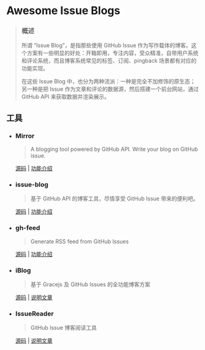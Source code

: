 # Awesome Issue Blogs

> ### 概述
> 
> 所谓 “Issue Blog”，是指那些使用 GitHub Issue 作为写作载体的博客。这个方案有一些明显的好处：开箱即用，专注内容，受众精准，自带用户系统和评论系统，而且博客系统常见的标签、订阅、pingback 场景都有对应的功能实现。
> 
> 在这些 Issue Blog 中，也分为两种流派：一种是完全不加修饰的原生态；另一种是把 Issue 作为文章和评论的数据源，然后搭建一个前台网站，通过 GitHub API 来获取数据并渲染展示。


## 工具

* ### Mirror

	> A blogging tool powered by GitHub API. Write your blog on GitHub issue.

	[源码](https://github.com/LoeiFy/Mirror) | [功能介绍](https://mirror.am0200.com/#/posts/11)

* ### issue-blog

	> 基于 GitHub API 的博客工具，尽情享受 GitHub Issue 带来的便利吧。
	
	[源码](https://github.com/ttop5/issue-blog) | [功能介绍](https://ttop5.net/issue-blog/#/posts/35)

* ### gh-feed

	> Generate RSS feed from GitHub Issues
	
	[源码](https://github.com/imsun/gh-feed) | [功能介绍](https://imsun.net/posts/gh-feed/)

* ### iBlog

	> 基于 Gracejs 及 GitHub Issues 的全功能博客方案
	
	[源码](https://github.com/xiongwilee/iblog) | [说明文章](https://zhuanlan.zhihu.com/p/26198959)

* ### IssueReader

	> GitHub Issue 博客阅读工具

	[源码](https://github.com/IssueReader) | [说明文章](https://github.com/IssueReader/IssueReader.github.io/issues/1)

